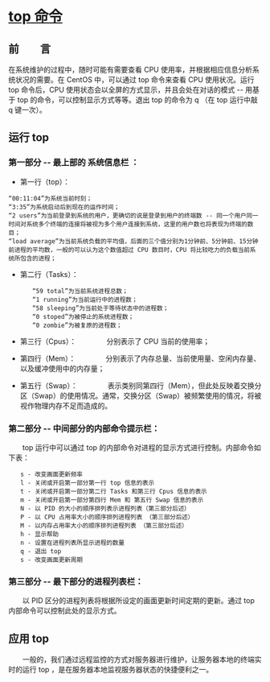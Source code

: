 # [top 命令](http://irobot.blog.hexun.com/21210460_d.html)

## 前　　言

在系统维护的过程中，随时可能有需要查看 CPU 使用率，并根据相应信息分析系统状况的需要。在 CentOS 中，可以通过 top 命令来查看 CPU 使用状况。运行 top 命令后，CPU 使用状态会以全屏的方式显示，并且会处在对话的模式 -- 用基于 top 的命令，可以控制显示方式等等。退出 top 的命令为 q （在 top 运行中敲 q 键一次）。

## 运行 top

### 第一部分 -- 最上部的 系统信息栏 ：

* 第一行（top）：
```
“00:11:04”为系统当前时刻；
“3:35”为系统启动后到现在的运作时间；
“2 users”为当前登录到系统的用户，更确切的说是登录到用户的终端数 -- 同一个用户同一时间对系统多个终端的连接将被视为多个用户连接到系统，这里的用户数也将表现为终端的数目；
“load average”为当前系统负载的平均值，后面的三个值分别为1分钟前、5分钟前、15分钟前进程的平均数，一般的可以认为这个数值超过 CPU 数目时，CPU 将比较吃力的负载当前系统所包含的进程；
```
* 第二行（Tasks）：
```
　　　　“59 total”为当前系统进程总数；
　　　　“1 running”为当前运行中的进程数；
　　　　“58 sleeping”为当前处于等待状态中的进程数；
　　　　“0 stoped”为被停止的系统进程数；
　　　　“0 zombie”为被复原的进程数；
```
* 第三行（Cpus）：
　　　　分别表示了 CPU 当前的使用率；

* 第四行（Mem）：
　　　　分别表示了内存总量、当前使用量、空闲内存量、以及缓冲使用中的内存量；

* 第五行（Swap）：
　　　　表示类别同第四行（Mem），但此处反映着交换分区（Swap）的使用情况。通常，交换分区（Swap）被频繁使用的情况，将被视作物理内存不足而造成的。

### 第二部分 -- 中间部分的内部命令提示栏：
　　top 运行中可以通过 top 的内部命令对进程的显示方式进行控制。内部命令如下表：
```
　　s - 改变画面更新频率
　　l - 关闭或开启第一部分第一行 top 信息的表示
　　t - 关闭或开启第一部分第二行 Tasks 和第三行 Cpus 信息的表示
　　m - 关闭或开启第一部分第四行 Mem 和 第五行 Swap 信息的表示
　　N - 以 PID 的大小的顺序排列表示进程列表（第三部分后述）
　　P - 以 CPU 占用率大小的顺序排列进程列表 （第三部分后述）
　　M - 以内存占用率大小的顺序排列进程列表 （第三部分后述）
　　h - 显示帮助
　　n - 设置在进程列表所显示进程的数量
　　q - 退出 top
　　s - 改变画面更新周期
```
### 第三部分 -- 最下部分的进程列表栏：

　　以 PID 区分的进程列表将根据所设定的画面更新时间定期的更新。通过 top 内部命令可以控制此处的显示方式。

## 应用 top

　　一般的，我们通过远程监控的方式对服务器进行维护，让服务器本地的终端实时的运行 top ，是在服务器本地监视服务器状态的快捷便利之一。
